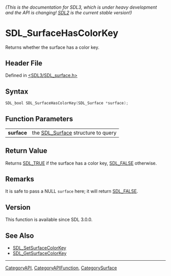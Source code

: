 ###### (This is the documentation for SDL3, which is under heavy development and the API is changing! [SDL2](https://wiki.libsdl.org/SDL2/) is the current stable version!)
# SDL_SurfaceHasColorKey

Returns whether the surface has a color key.

## Header File

Defined in [<SDL3/SDL_surface.h>](https://github.com/libsdl-org/SDL/blob/main/include/SDL3/SDL_surface.h)

## Syntax

```c
SDL_bool SDL_SurfaceHasColorKey(SDL_Surface *surface);
```

## Function Parameters

|                 |                                                   |
| --------------- | ------------------------------------------------- |
| **surface**     | the [SDL_Surface](SDL_Surface) structure to query |

## Return Value

Returns [SDL_TRUE](SDL_TRUE) if the surface has a color key,
[SDL_FALSE](SDL_FALSE) otherwise.

## Remarks

It is safe to pass a NULL `surface` here; it will return
[SDL_FALSE](SDL_FALSE).

## Version

This function is available since SDL 3.0.0.

## See Also

- [SDL_SetSurfaceColorKey](SDL_SetSurfaceColorKey)
- [SDL_GetSurfaceColorKey](SDL_GetSurfaceColorKey)

----
[CategoryAPI](CategoryAPI), [CategoryAPIFunction](CategoryAPIFunction), [CategorySurface](CategorySurface)

